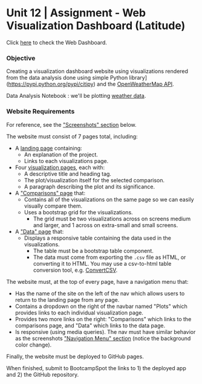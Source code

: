 # Unit 12 | Assignment - Web Visualization Dashboard (Latitude)

Click [here](https://sheetalbongale.github.io/Web-Visualization-Dashboard/) to check the Web Dashboard.

### Objective

Creating a visualization dashboard website using visualizations rendered from the data analysis done using simple Python library](https://pypi.python.org/pypi/citipy) and the [OpenWeatherMap API](https://openweathermap.org/api).

Data Analysis Notebook : 
we'll be plotting [weather data](Resources/cities.csv).

### Website Requirements

For reference, see the ["Screenshots" section](#screenshots) below.

The website must consist of 7 pages total, including:

* A [landing page](index.html) containing:
  * An explanation of the project.
  * Links to each visualizations page.
* Four [visualization pages](visualization.html), each with:
  * A descriptive title and heading tag.
  * The plot/visualization itself for the selected comparison.
  * A paragraph describing the plot and its significance.
* A ["Comparisons" page]() that:
  * Contains all of the visualizations on the same page so we can easily visually compare them.
  * Uses a bootstrap grid for the visualizations.
    * The grid must be two visualizations across on screens medium and larger, and 1 across on extra-small and small screens.
* A ["Data" page](#data-page) that:
  * Displays a responsive table containing the data used in the visualizations.
    * The table must be a bootstrap table component.
    * The data must come from exporting the `.csv` file as HTML, or converting it to HTML. You may use a csv-to-html table conversion tool, e.g. [ConvertCSV](http://www.convertcsv.com/csv-to-html.htm).

The website must, at the top of every page, have a navigation menu that:

* Has the name of the site on the left of the nav which allows users to return to the landing page from any page.
* Contains a dropdown on the right of the navbar named "Plots" which provides links to each individual visualization page.
* Provides two more links on the right: "Comparisons" which links to the comparisons page, and "Data" which links to the data page.
* Is responsive (using media queries). The nav must have similar behavior as the screenshots ["Navigation Menu" section](#navigation-menu) (notice the background color change).

Finally, the website must be deployed to GitHub pages.

When finished, submit to BootcampSpot the links to 1) the deployed app and 2) the GitHub repository.
